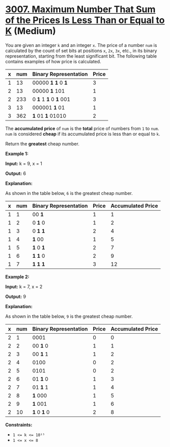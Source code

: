 # [3007. Maximum Number That Sum of the Prices Is Less Than or Equal to K][link] (Medium)

[link]: https://leetcode.cn/problems/maximum-number-that-sum-of-the-prices-is-less-than-or-equal-to-k/

You are given an integer `k` and an integer `x`. The price of a number `num` is calculated by the
count of set bits at positions `x`, `2x`, `3x`, etc., in its binary representation, starting from
the least significant bit. The following table contains examples of how price is calculated.

| x | num | Binary Representation | Price |
| --- | --- | --- | --- |
| 1 | 13 | 00000 **1** **1** 0 **1** | 3 |
| 2 | 13 | 00000 **1** 101 | 1 |
| 2 | 233 | 0 **1** 1 **1** 0 **1** 001 | 3 |
| 3 | 13 | 000001 **1** 01 | 1 |
| 3 | 362 | **1** 01 **1** 01010 | 2 |

The **accumulated price** of `num` is the **total** price of numbers from `1` to `num`. `num` is
considered **cheap** if its accumulated price is less than or equal to `k`.

Return the **greatest** cheap number.

**Example 1:**

**Input:** k = 9, x = 1

**Output:** 6

**Explanation:**

As shown in the table below, `6` is the greatest cheap number.

| x | num | Binary Representation | Price | Accumulated Price |
| --- | --- | --- | --- | --- |
| 1 | 1 | 00 **1** | 1 | 1 |
| 1 | 2 | 0 **1** 0 | 1 | 2 |
| 1 | 3 | 0 **1** **1** | 2 | 4 |
| 1 | 4 | **1** 00 | 1 | 5 |
| 1 | 5 | **1** 0 **1** | 2 | 7 |
| 1 | 6 | **1** **1** 0 | 2 | 9 |
| 1 | 7 | **1** **1** **1** | 3 | 12 |

**Example 2:**

**Input:** k = 7, x = 2

**Output:** 9

**Explanation:**

As shown in the table below, `9` is the greatest cheap number.

| x | num | Binary Representation | Price | Accumulated Price |
| --- | --- | --- | --- | --- |
| 2 | 1 | 0001 | 0 | 0 |
| 2 | 2 | 00 **1** 0 | 1 | 1 |
| 2 | 3 | 00 **1** 1 | 1 | 2 |
| 2 | 4 | 0100 | 0 | 2 |
| 2 | 5 | 0101 | 0 | 2 |
| 2 | 6 | 01 **1** 0 | 1 | 3 |
| 2 | 7 | 01 **1** 1 | 1 | 4 |
| 2 | 8 | **1** 000 | 1 | 5 |
| 2 | 9 | **1** 001 | 1 | 6 |
| 2 | 10 | **1** 0 **1** 0 | 2 | 8 |

**Constraints:**

- `1 <= k <= 10¹⁵`
- `1 <= x <= 8`
